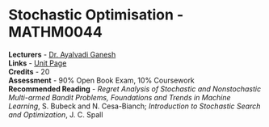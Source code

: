 # Stochastic Optimisation - MATHM0044

**Lecturers** - [Dr. Ayalvadi Ganesh](http://www.bristol.ac.uk/maths/people/ayalvadi-j-ganesh/overview.html)<br/>
**Links** - [Unit Page](https://www.bris.ac.uk/unit-programme-catalogue/UnitDetails.jsa?ayrCode=20%2F21&unitCode=MATHM0044)<br/>
**Credits** - 20<br/>
**Assessment** - 90% Open Book Exam, 10% Coursework<br/>
**Recommended Reading** - *Regret Analysis of Stochastic and Nonstochastic Multi-armed Bandit Problems, Foundations and Trends in Machine Learning*, S. Bubeck and N. Cesa-Bianch; *Introduction to Stochastic Search and Optimization*, J. C. Spall<br/>
